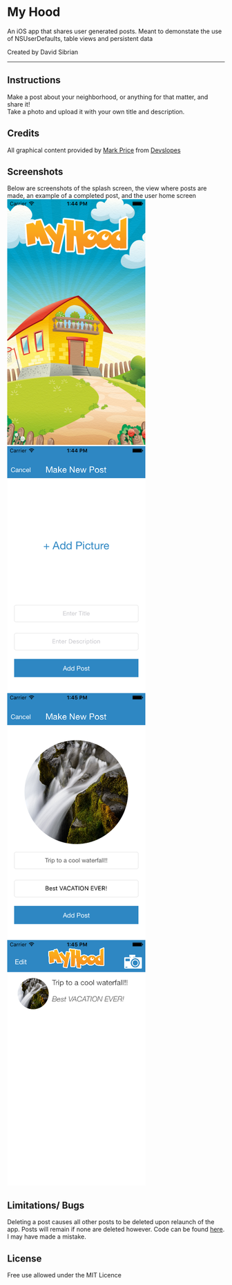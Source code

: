 # My Hood
An iOS app that shares user generated posts. Meant to demonstate the use of NSUserDefaults, table views and persistent data

Created by David Sibrian
- - - -
## Instructions
Make a post about your neighborhood, or anything for that matter, and share it! <br>
Take a photo and upload it with your own title and description. 

## Credits
All graphical content provided by [Mark Price](https://www.udemy.com/user/mark-price-2/) from [Devslopes](http://devslopes.com) 

## Screenshots
Below are screenshots of the splash screen, the view where posts are made, an example of a completed post, and the user home screen <br>
![alt tag](https://github.com/David-Sibrian08/MyHood/blob/master/Screenshots/splashScreen.png?raw=true)
![alt tag](https://github.com/David-Sibrian08/MyHood/blob/master/Screenshots/makePostVC.png?raw=true)
![alt tag](https://github.com/David-Sibrian08/MyHood/blob/master/Screenshots/makePostVC2.png?raw=true)
![alt tag](https://github.com/David-Sibrian08/MyHood/blob/master/Screenshots/homeVC.png?raw=true)

## Limitations/ Bugs
Deleting a post causes all other posts to be deleted upon relaunch of the app. Posts will remain if none are deleted however. 
Code can be found [here](https://github.com/David-Sibrian08/MyHood/blob/2a9b3aa4ac25735ee69fc14b9e7fe3b6dadff07a/MyHood/DataService.swift#L47-L65). I may have made a mistake.

## License
Free use allowed under the MIT Licence
